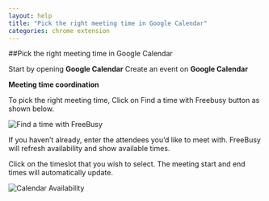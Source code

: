 ```yaml
---
layout: help
title: "Pick the right meeting time in Google Calendar"
categories: chrome extension
---
```


##Pick the right meeting time in Google Calendar

Start by opening **Google Calendar** 
Create an event on **Google Calendar**

**Meeting time coordination**

To pick the right meeting time, Click on Find a time with Freebusy button as shown below.

![Find a time with FreeBusy](https://imgur.com/8wi2gwB.png)

 
If you haven’t already, enter the attendees you’d like to meet with. FreeBusy will refresh availability and show available times.

Click on the timeslot that you wish to select. The meeting start and end times will automatically update. 


![Calendar Availability](https://imgur.com/Q2oOyDf.png)
